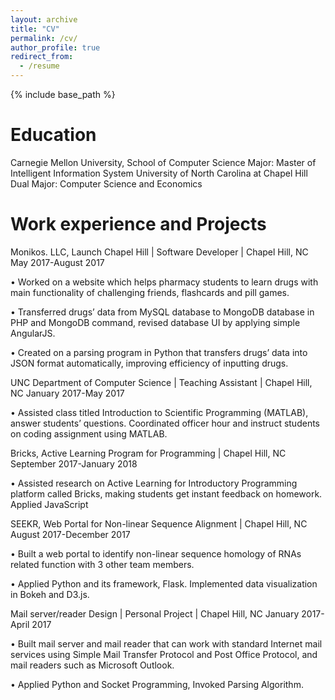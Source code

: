 ```yaml
---
layout: archive
title: "CV"
permalink: /cv/
author_profile: true
redirect_from:
  - /resume
---
```


{% include base_path %}

Education
======
Carnegie Mellon University, School of Computer Science
    Major: Master of Intelligent Information System
University of North Carolina at Chapel Hill
    Dual Major: Computer Science and Economics

Work experience and Projects
======
Monikos. LLC, Launch Chapel Hill | Software Developer | Chapel Hill, NC   May 2017-August 2017

• Worked on a website which helps pharmacy students to learn drugs with main functionality of
challenging friends, flashcards and pill games.

• Transferred drugs’ data from MySQL database to MongoDB database in PHP and MongoDB
command, revised database UI by applying simple AngularJS.

• Created on a parsing program in Python that transfers drugs’ data into JSON format automatically,
improving efficiency of inputting drugs.


UNC Department of Computer Science | Teaching Assistant | Chapel Hill, NC   January 2017-May 2017

• Assisted class titled Introduction to Scientific Programming (MATLAB), answer students’ questions.
Coordinated officer hour and instruct students on coding assignment using MATLAB.


Bricks, Active Learning Program for Programming | Chapel Hill, NC September 2017-January 2018

• Assisted research on Active Learning for Introductory Programming
platform called Bricks, making students get instant feedback on homework. Applied JavaScript


SEEKR, Web Portal for Non-linear Sequence Alignment | Chapel Hill, NC August 2017-December 2017

• Built a web portal to identify non-linear sequence homology of RNAs related function with 3 other team
members. 

• Applied Python and its framework, Flask. Implemented data visualization in Bokeh and D3.js.


Mail server/reader Design | Personal Project | Chapel Hill, NC January 2017-April 2017

• Built mail server and mail reader that can work with standard Internet mail services using Simple Mail
Transfer Protocol and Post Office Protocol, and mail readers such as Microsoft Outlook.

• Applied Python and Socket Programming, Invoked Parsing Algorithm.
